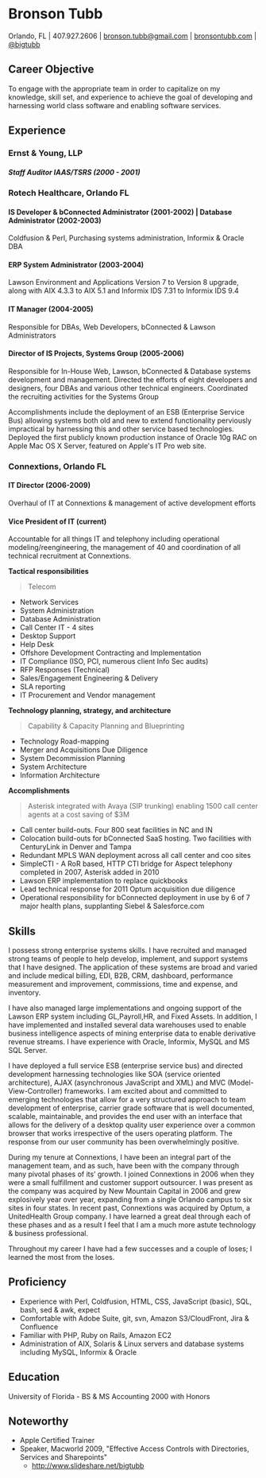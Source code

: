 # Bronson Tubb

Orlando, FL | 407.927.2606 | <bronson.tubb@gmail.com> |  [bronsontubb.com](http://bronsontubb.com) | [@bigtubb](http://twitter.com/bigtubb) 

## Career Objective

To engage with the appropriate team in order to capitalize on my knowledge, skill set, and experience to achieve the goal of developing and harnessing world class software and enabling software services.


## Experience

### Ernst & Young, LLP
##### Staff Auditor IAAS/TSRS (2000 - 2001)

### Rotech Healthcare, Orlando FL
#### IS Developer & bConnected Administrator (2001-2002) | Database Administrator (2002-2003)
Coldfusion & Perl, Purchasing systems administration, Informix & Oracle DBA

#### ERP System Administrator (2003-2004)
Lawson Environment and Applications Version 7 to Version 8 upgrade, along with AIX 4.3.3 to AIX 5.1 and Informix IDS 7.31 to Informix IDS 9.4

#### IT Manager (2004-2005) 
Responsible for DBAs, Web Developers, bConnected & Lawson Administrators

#### Director of IS Projects, Systems Group (2005-2006)
Responsible for In-House Web, Lawson, bConnected & Database systems development and management.  Directed the efforts of eight developers and designers, four DBAs and various other technical engineers.  Coordinated the recruiting activities for the Systems Group

Accomplishments include the deployment of an ESB (Enterprise Service Bus) allowing systems both old and new to extend functionality perviously impractical by harnessing this and other service based technologies.  Deployed the first publicly known production instance of Oracle 10g RAC on Apple Mac OS X Server, featured on Apple's IT Pro web site.

### Connextions, Orlando FL
#### IT Director (2006-2009)
Overhaul of IT at Connextions & management of active development efforts

#### Vice President of IT (current)
Accountable for all things IT and telephony including operational modeling/reengineering, the management of 40  and coordination of all technical recruitment at Connextions.

**Tactical responsibilities**
> Telecom
* Network Services
* System Administration
* Database Administration
* Call Center IT - 4 sites
* Desktop Support
* Help Desk
* Offshore Development Contracting and Implementation
* IT Compliance (ISO, PCI, numerous client Info Sec audits)
* RFP Responses (Technical)
* Sales/Engagement Engineering & Delivery
* SLA reporting
* IT Procurement and Vendor management

**Technology planning, strategy, and architecture**
> Capability & Capacity Planning and Blueprinting
* Technology Road-mapping
* Merger and Acquisitions Due Diligence
* System Decommission Planning
* System Architecture
* Information Architecture

**Accomplishments**
> Asterisk integrated with Avaya (SIP trunking) enabling 1500 call center agents at a cost saving of $3M
* Call center build-outs.  Four 800  seat facilities in NC and IN
* Colocation build-outs for bConnected SaaS hosting.  Two facilities with CenturyLink in Denver and Tampa
* Redundant MPLS WAN deployment across all call center and coo sites
* SimpleCTI - A RoR based, HTTP CTI bridge for Aspect telephony completed in 2007, Asterisk added in 2010
* Lawson ERP implementation to replace quickbooks
* Lead technical response for 2011 Optum acquisition due diligence 
* Operational responsibility for bConnected deployment in use by 6 of 7 major health plans, supplanting Siebel & Salesforce.com


## Skills

I possess strong enterprise systems skills. I have recruited and managed strong teams of people to help develop, implement, and support systems that I have designed. The application of these systems are broad and varied and include medical billing, EDI, B2B, CRM, dashboard, performance measurement and improvement, commissions, time and expense, and inventory.

I have also managed large implementations and ongoing support of the Lawson ERP system including GL,Payroll,HR, and Fixed Assets. In addition, I have implemented and installed several data warehouses used to enable business intelligence aspects of mining enterprise data to enable derivative revenue streams. I have experience with Oracle, Informix, MySQL and MS SQL Server.

I have deployed a full service ESB (enterprise service bus) and directed development harnessing technologies like SOA (service oriented architecture), AJAX (asynchronous JavaScript and XML) and MVC (Model-View-Controller) frameworks. I am excited about and committed to emerging technologies that allow for a very structured approach to team development of enterprise, carrier grade software that is well documented, scalable, maintainable, and provides the end user with an interface that allows for the delivery of a desktop quality user experience over a common browser that works irrespective of the users operating platform.  The response from our user community has been overwhelmingly positive.

During my tenure at Connextions, I have been an integral part of the management team, and as such, have been with the company through many pivotal phases of its’ growth.  I joined Connextions in 2006 when they were a small fulfillment and customer support outsourcer.  I was present as the company was acquired by New Mountain Capital in 2006 and grew explosively year over year, expanding from a single Orlando campus to six sites in four states.  In recent past, Connextions was acquired by Optum, a UnitedHealth Group company.  I have learned a great deal through each of these phases and as a result I feel that I am a much more astute technology & business professional.  

Throughout my career I have had a few successes and a couple of loses; I learned the most from the loses.

## Proficiency
 * Experience with Perl, Coldfusion, HTML, CSS, JavaScript (basic), SQL, bash, sed & awk, expect
 * Comfortable with Adobe Suite, git, svn, Amazon S3/CloudFront, Jira & Confluence
 * Familiar with PHP, Ruby on Rails, Amazon EC2 
 * Administration of AIX, Solaris & Linux servers and database systems including MySQL, Informix & Oracle


## Education

University of Florida - BS & MS Accounting 2000 with Honors


## Noteworthy
* Apple Certified Trainer
* Speaker, Macworld 2009, "Effective Access Controls with Directories, Services and Sharepoints"
  * <http://www.slideshare.net/bigtubb>